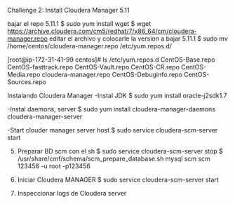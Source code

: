 Challenge 2: Install Cloudera Manager 5.11

bajar el repo 5.11.1
$ sudo yum install wget
$ wget https://archive.cloudera.com/cm5/redhat/7/x86_64/cm/cloudera-manager.repo
editar el archivo y colocarle la version a bajar 5.11.1
$ sudo mv /home/centos/cloudera-manager.repo /etc/yum.repos.d/

[root@ip-172-31-41-99 centos]# ls /etc/yum.repos.d
CentOS-Base.repo       CentOS-fasttrack.repo  CentOS-Vault.repo
CentOS-CR.repo         CentOS-Media.repo      cloudera-manager.repo
CentOS-Debuginfo.repo  CentOS-Sources.repo

Instalando Cloudera Manager 
-Instal JDK
$ sudo yum install oracle-j2sdk1.7

-Instal daemons, server
$ sudo yum install cloudera-manager-daemons cloudera-manager-server

-Start clouder manager server host
$ sudo service cloudera-scm-server start

5. Preparar BD scm con el sh
$ sudo service cloudera-scm-server stop
$ /usr/share/cmf/schema/scm_prepare_database.sh mysql scm scm 123456 -u root -p123456

6. Iniciar Cloudera MANAGER
$ sudo service cloudera-scm-server start

7. Inspeccionar logs de Cloudera server





